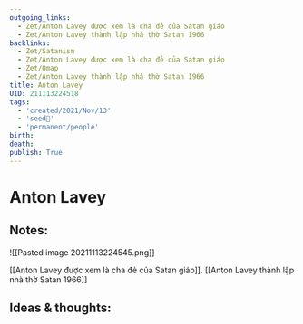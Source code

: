 ```yaml
---
outgoing_links:
  - Zet/Anton Lavey được xem là cha đẻ của Satan giáo
  - Zet/Anton Lavey thành lập nhà thờ Satan 1966
backlinks:
  - Zet/Satanism
  - Zet/Anton Lavey được xem là cha đẻ của Satan giáo
  - Zet/Qmap
  - Zet/Anton Lavey thành lập nhà thờ Satan 1966
title: Anton Lavey
UID: 211113224518
tags:
  - 'created/2021/Nov/13'
  - 'seed🥜'
  - 'permanent/people'
birth: 
death: 
publish: True
---
```

# Anton Lavey

## Notes:
![[Pasted image 20211113224545.png]]

[[Anton Lavey được xem là cha đẻ của Satan giáo]]. [[Anton Lavey thành lập nhà thờ Satan 1966]]

## Ideas & thoughts:
